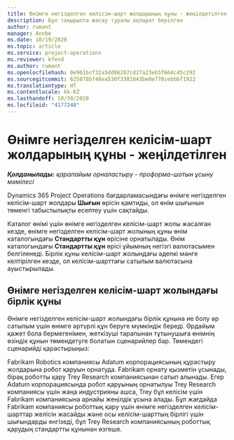 ```yaml
---
title: Өнімге негізделген келісім-шарт жолдарының құны - жеңілдетілген
description: Бұл тақырыпта жасау туралы ақпарат берілген
author: rumant
manager: Annbe
ms.date: 10/19/2020
ms.topic: article
ms.service: project-operations
ms.reviewer: kfend
ms.author: rumant
ms.openlocfilehash: 0e961bcf32a5dd662b7cd27a23eb5f664c45c292
ms.sourcegitcommit: 625878bf48ea530f3381843be0e778cebbbf1922
ms.translationtype: HT
ms.contentlocale: kk-KZ
ms.lasthandoff: 10/30/2020
ms.locfileid: "4177248"
---
```

# <a name="cost-product-based-contract-lines---lite"></a>Өнімге негізделген келісім-шарт жолдарының құны - жеңілдетілген

_**Қолданылады:** қарапайым орналастыру - проформа-шотын ұсыну мәмілесі_


Dynamics 365 Project Operations бағдарламасындағы өнімге негізделген келісім-шарт жолдары **Шығын** өрісін қамтиды, ол өнім шығынын төменгі табыстылықты есептеу үшін сақтайды.

Каталог өнімі үшін өнімге негізделген келісім-шарт жолы жасалған кезде, өнімге негізделген келісім-шарт жолының құны өнім каталогындағы **Стандартты құн** өрісіне орнатылады. Өнім каталогындағы **Стандартты құн** өрісі ұйымның негізгі валютасымен белгіленеді. Бірлік құны келісім-шарт жолындағы әдепкі мәнге келтірілген кезде, ол келісім-шарттағы сатылым валютасына ауыстырылады.

## <a name="unit-cost-on-a-product-based-contract-line"></a>Өнімге негізделген келісім-шарт жолындағы бірлік құны

Өнімге негізделген келісім-шарт жолындағы бірлік құнына ие болу әр сатылым үшін өнімге әртүрлі құн беруге мүмкіндік береді. Әрдайым қажет бола бермегенімен, жеткізуші тарапынан тұтынушыға өнімнің өзіндік құнын төмендетуге болатын сценарийлер бар. Төмендегі сценарийді қарастырыңыз:

Fabrikam Robotics компаниясы Adatum корпорациясының құрастыру жолдарына робот қаруын орнатуда. Fabrikam орнату қызметін ұсынады, бірақ роботты қару Trey Research компаниясынан сатып алынады. Егер Adatum корпорациясында робот қаруының орнатылуы Trey Research компаниясы үшін жаңа индустрияны ашса, Trey бұл келісім үшін Fabrikam компаниясына арнайы жеңілдік ұсына алады. Бұл жағдайда Fabrikam компаниясы роботтық қару үшін өнімге негізделген келісім-шарттар желісін жасайды және осы келісім-шарттың бірлігі үшін шығындарды енгізеді, бұл Trey Research компаниясының роботтық қарудың стандартты құнынан өзгеше.
